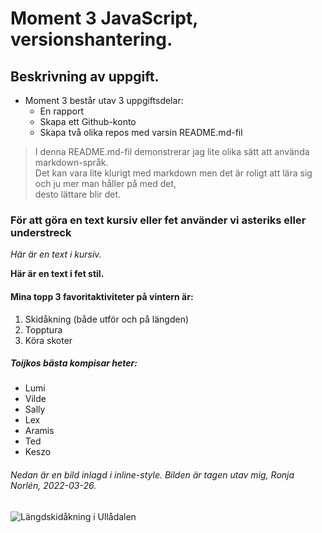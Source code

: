 # Moment 3 JavaScript, versionshantering.

## Beskrivning av uppgift. 

* Moment 3 består utav 3 uppgiftsdelar:
  *  En rapport
  *  Skapa ett Github-konto
  *  Skapa två olika repos med varsin README.md-fil

>I denna README.md-fil demonstrerar jag lite olika sätt att använda markdown-språk.  
>Det kan vara lite klurigt med markdown men det är roligt att lära sig  
>och ju mer man håller på med det,  
>desto lättare blir det.  


### För att göra en text kursiv eller fet använder vi asteriks eller understreck 

_Här är en text i kursiv._ 

**Här är en text i fet stil.**

#### Mina topp 3 favoritaktiviteter på vintern är: 
1. Skidåkning (både utför och på längden)
2. Topptura
3. Köra skoter

##### Toijkos bästa kompisar heter:
* Lumi
* Vilde
* Sally
* Lex
* Aramis
* Ted
* Keszo

###### Nedan är en bild inlagd i inline-style. Bilden är tagen utav mig, Ronja Norlén, 2022-03-26.

![Längdskidåkning i Ullådalen](https://studenter.miun.se/~rono2300/dt057g/moment3.2/ski.JPG)
